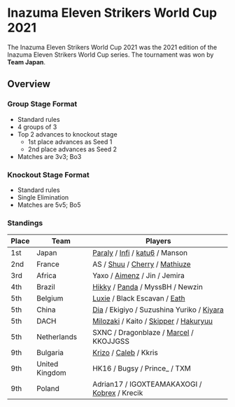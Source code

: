 # Inazuma Eleven Strikers World Cup 2021

The Inazuma Eleven Strikers World Cup 2021 was the 2021 edition of the Inazuma Eleven Strikers World Cup series.
The tournament was won by **Team Japan**. 

## Overview

### Group Stage Format
- Standard rules
- 4 groups of 3
- Top 2 advances to knockout stage
  -  1st place advances as Seed 1
  -  2nd place advances as Seed 2
- Matches are 3v3; Bo3

### Knockout Stage Format
- Standard rules
- Single Elimination
- Matches are 5v5; Bo5

### Standings

| Place | Team | Players |
| - | - | - |
| 1st | Japan | [Paraly](/inapedia/players/japanese/paraly.md) / [Infi](/inapedia/players/japanese/infi.md) / [katu6](/inapedia/players/japanese/katu6.md) / Manson |
| 2nd | France | AS / [Shuu](/inapedia/players/french/shuu.md) / [Cherry](/inapedia/players/french/cherry.md) / [Mathiuze](/inapedia/players/french.mathiuze.md) |
| 3rd | Africa | Yaxo / [Aimenz](/inapedia/players/french/aimenz.md) / Jin / Jemira |
| 4th | Brazil | [Hikky](/inapedia/players/brazilian/hikky.md) / [Panda](/inapedia/players/brazilian/panda.md) / MyssBH / Newzin |
| 5th | Belgium | [Luxie](/inapedia/players/belgian/luxie.md) / Black Escavan / [Eath](/inapedia/players/belgian/eath.md) |
| 5th | China | [Dia](/inapedia/players/chinese/dia.md) / Ekigiyo / Suzushina Yuriko / [Kiyara](/inapedia/players/chinese/kiyara.md) |
| 5th | DACH | [Milozaki](/inapedia/players/german/milozaki.md) / Kaito / [Skipper](/inapedia/players/austrian/skipper.md) / [Hakuryuu](/inapedia/players/german/haku.md) |
| 5th | Netherlands | SXNC / Dragonblaze / [Marcel](/inapedia/players/dutch/marcel.md) / KKOJJGSS |
| 9th | Bulgaria | [Krizo](/inapedia/players/bulgarian/krizo.md) / [Caleb](/inapedia/players/bulgarian/caleb.md) / Kkris |
| 9th | United Kingdom | HK16 / Bugsy / Prince_ / TXM |
| 9th | Poland | Adrian17 / IGOXTEAMAKAXOGI / [Kobrex](/inapedia/players/polish/kobr3x.md) / Krecik |

